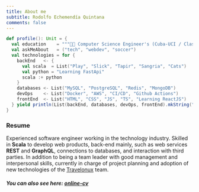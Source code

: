 ```yaml
---
title: About me
subtitle: Rodolfo Echemendía Quintana
comments: false
---
```


```scala
def profile(): Unit = {
  val education    = """👨‍🎓 Computer Science Engineer's (Cuba-UCI / Class of 2011)"""
  val askMeAbout   = ("tech", "webdev", "soccer")
  val technologies = for {
    backEnd   <- {
      val scala  = List("Play", "Slick", "Tapir", "Sangria", "Cats")
      val python = "Learning FastApi"
      scala :+ python
    }
    databases <- List("MySQL", "PostgreSQL", "Redis", "MongoDB")
    devOps    <- List("Docker", "AWS", "CI/CD", "Github Actions")
    frontEnd  <- List("HTML", "CSS", "JS", "TS", "Learning ReactJS")
  } yield println(List(backEnd, databases, devOps, frontEnd).mkString(", "))
}
```

### Resume

Experienced software engineer working in the technology industry. Skilled in **Scala** to develop web products, back-end mainly, such as web services **REST** and **GraphQL**, connections to databases, and interaction with third parties. In addition to being a team leader with good management and interpersonal skills, currently in charge of project planning and adoption of new technologies of the [Travelonux](https://www.travelonux.com/) team.

##### You can also see here: [online-cv](https://rodobarcaaa.github.io/online-cv/)
